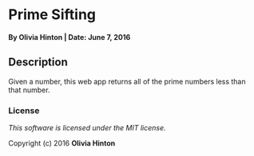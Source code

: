 # Prime Sifting

#### By Olivia Hinton | Date: June 7, 2016

## Description
Given a number, this web app returns all of the prime numbers less than that number.

### License

*This software is licensed under the MIT license.*

Copyright (c) 2016 **Olivia Hinton**
